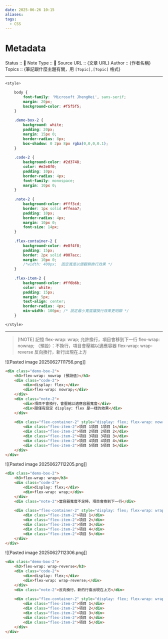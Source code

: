 ```yaml
---
date: 2025-06-26 10:15
aliases: 
tags:
  - CSS
---
```

# Metadata
Status :: 🌱
Note Type :: 📰
Source URL :: {文章 URL}
Author :: {作者名稱}
Topics :: {筆記跟什麼主題有關，用 `[Topic],[Topic]` 格式}

---

```css
<style>

	body {
		font-family: 'Microsoft JhengHei', sans-serif;
		margin: 20px;
		background-color: #f5f5f5;
	}
	
	.demo-box-2 {
		background: white;
		padding: 20px;
		margin: 15px 0;
		border-radius: 8px;
		box-shadow: 0 2px 8px rgba(0,0,0,0.1);
	}
	
	.code-2 {
		background-color: #2d3748;
		color: #e2e8f0;
		padding: 10px;
		border-radius: 4px;
		font-family: monospace;
		margin: 10px 0;
	}
	
	.note-2 {
		background-color: #fff3cd;
		border: 1px solid #ffeaa7;
		padding: 10px;
		border-radius: 4px;
		margin: 10px 0;
		font-size: 14px;
	}
	
	.flex-container-2 {	
		background-color: #e8f4f8;
		padding: 15px;
		border: 2px solid #007acc;
		margin: 10px 0;
		/*width: 400px;  固定寬度以便觀察換行效果 */
	}
	
	.flex-item-2 {
		background-color: #ff6b6b;
		color: white;
		padding: 15px;
		margin: 5px;
		text-align: center;
		border-radius: 4px;
		min-width: 100px; /* 設定最小寬度讓換行效果更明顯 */
	}

</style>
```

---

> [!NOTE] 記憶
> flex-wrap: wrap;		允許換行，項目會移到下一行
> flex-wrap: nowrap;		（預設）：不換行，項目會壓縮以適應容器
> flex-wrap: wrap-reverse	反向換行，新行出現在上方


![[Pasted image 20250627111756.png]]

```html
<div class="demo-box-2">
	<h3>flex-wrap: nowrap (預設值)</h3>
	<div class="code-2">
		<div>display: flex;</div>
		<div>flex-wrap: nowrap;</div>
	</div>
	<div class="note-2">
		<div>項目不會換行，會壓縮以適應容器寬度</div>
		<div>跟僅有設定 display: flex 是一樣的效果</div>
	</div>
	
	<div class="flex-container-2" style="display: flex; flex-wrap: nowrap;">
		<div class="flex-item-2">項目 1項目 1項目 1</div>
		<div class="flex-item-2">項目 2項目 2項目 2</div>
		<div class="flex-item-2">項目 3項目 3項目 3</div>
		<div class="flex-item-2">項目 4項目 4項目 4</div>
		<div class="flex-item-2">項目 5項目 5項目 5</div>
	</div>
</div>
```


![[Pasted image 20250627112205.png]]

```html
<div class="demo-box-2">
	<h3>flex-wrap: wrap</h3>
	<div class="code-2">
		<div>display: flex;</div>
		<div>flex-wrap: wrap;</div>
	</div>
	<div class="note-2">當容器寬度不足時，項目會換到下一行</div>
	
	<div class="flex-container-2" style="display: flex; flex-wrap: wrap;">
		<div class="flex-item-2">項目 1</div>
		<div class="flex-item-2">項目 2</div>
		<div class="flex-item-2">項目 3</div>
		<div class="flex-item-2">項目 4</div>
		<div class="flex-item-2">項目 5</div>
	</div>
</div>
```


![[Pasted image 20250627112306.png]]

```html
<div class="demo-box-2">
	<h3>flex-wrap: wrap-reverse</h3>
	<div class="code-2">
		<div>display: flex;</div>
		<div>flex-wrap: wrap-reverse;</div>
	</div>
	<div class="note-2">反向換行，新的行會出現在上方</div>
	
	<div class="flex-container-2" style="display: flex; flex-wrap: wrap-reverse;">
		<div class="flex-item-2">項目 1</div>
		<div class="flex-item-2">項目 2</div>
		<div class="flex-item-2">項目 3</div>
		<div class="flex-item-2">項目 4</div>
		<div class="flex-item-2">項目 5</div>
	</div>
</div>
```